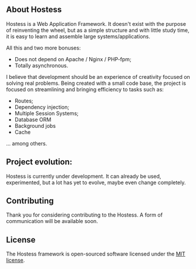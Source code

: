 ## About Hostess

Hostess is a Web Application Framework. It doesn't exist with the purpose of reinventing the wheel, but as a simple structure and with little study time, it is easy to learn and assemble large systems/applications.

All this and two more bonuses:

- Does not depend on Apache / Nginx / PHP-fpm;
- Totally asynchronous.

I believe that development should be an experience of creativity focused on solving real problems. Being created with a small code base, the project is focused on streamlining and bringing efficiency to tasks such as:

- Routes;
- Dependency injection;
- Multiple Session Systems;
- Database ORM
- Background jobs
- Cache

... among others.

## Project evolution:

Hostess is currently under development. It can already be used, experimented, but a lot has yet to evolve, maybe even change completely.

## Contributing

Thank you for considering contributing to the Hostess. A form of communication will be available soon.

## License

The Hostess framework is open-sourced software licensed under the [MIT license](https://opensource.org/licenses/MIT).
